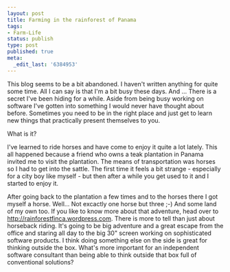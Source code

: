 ```yaml
---
layout: post
title: Farming in the rainforest of Panama
tags:
- Farm-Life
status: publish
type: post
published: true
meta:
  _edit_last: '6384953'
---
```

<p>This blog seems to be a bit abandoned. I haven't written anything for quite some time. All I can say is that I'm a bit busy these days. And ... There is a secret I've been hiding for a while. Aside from being busy working on software I've gotten into something I would never have thought about before. Sometimes you need to be in the right place and just get to learn new things that practically present themselves to you.</p>

<p>What is it?</p>

<p>I've learned to ride horses and have come to enjoy it quite a lot lately. This all happened because a friend who owns a teak plantation in Panama invited me to visit the plantation. The means of transportation was horses so I had to get into the sattle. The first time it feels a bit strange - especially for a city boy like myself - but then after a while you get used to it and I started to enjoy it.</p>

<p>After going back to the plantation a few times and to the horses there I got myself a horse. Well... Not excactly one horse but three ;-) And some land of my own too. If you like to know more about that adventure, head over to <a href="http://rainforestfinca.wordpress.com">http://rainforestfinca.wordpress.com</a>. There is more to tell than just about horseback riding. It's going to be big adventure and a great escape from the office and staring all day to the big 30" screen working on sophisticated software products. I think doing something else on the side is great for thinking outside the box. What's more important for an independent software consultant than being able to think outside that box full of conventional solutions?</p>

